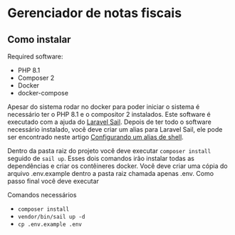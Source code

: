 # Gerenciador de notas fiscais

## Como instalar

Required software:
- PHP 8.1
- Composer 2
- Docker
- docker-compose

Apesar do sistema rodar no docker para poder iniciar o sistema é necessário ter o PHP 8.1 e o compositor 2 instalados.
Este software é executado com a ajuda do [Laravel Sail](https://laravel.com/docs/10.x/sail#main-content). Depois de ter todo o software necessário instalado, você deve criar um
alias para Laravel Sail, ele pode ser encontrado neste artigo [Configurando um alias de shell](https://laravel.com/docs/10.x/sail#configurando-a-shell-alias).

Dentro da pasta raiz do projeto você deve executar `composer install` seguido de `sail up`. Esses dois comandos irão
instalar todas as dependências e criar os contêineres docker. Você deve criar uma cópia do arquivo .env.example dentro
a pasta raiz chamada apenas .env.
Como passo final você deve executar 

Comandos necessários
- `composer install`
- `vendor/bin/sail up -d`
- `cp .env.example .env`
